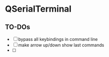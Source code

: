 # QSerialTerminal
 
## TO-DOs
- [ ] bypass all keybindings in command line
- [ ] make arrow up/down show last commands
- [ ] 